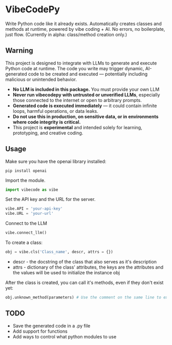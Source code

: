 # VibeCodePy
Write Python code like it already exists. Automatically creates classes and methods at runtime, powered by vibe coding + AI. No errors, no boilerplate, just flow. (Currently in alpha: class/method creation only.)

## Warning
This project is designed to integrate with LLMs to generate and execute Python code at runtime. The code you write may trigger dynamic, AI-generated code to be created and executed — potentially including malicious or unintended behavior.
* **No LLM is included in this package.** You must provide your own LLM
* **Never run vibecodepy with untrusted or unverified LLMs**, especially those connected to the internet or open to arbitrary prompts.
* **Generated code is executed immediately** — it could contain infinite loops, harmful operations, or data leaks.
* **Do not use this in production, on sensitive data, or in environments where code integrity is critical.**
* This project is **experimental** and intended solely for learning, prototyping, and creative coding.


## Usage
Make sure you have the openai library installed:
```
pip install openai
```

Import the module.
 ``` python
import vibecode as vibe
```
Set the API key and the URL for the server.
 ``` python
vibe.API = 'your-api-key'
vibe.URL = 'your-url'
```
Connect to the LLM
 ``` python
vibe.connect_llm()
```
To create a class:
 ``` python
obj = vibe.cls('Class_name', descr, attrs = {})
```
* descr - the docstring of the class that also serves as it's description
* attrs - dictionary of the class' attributes, the keys are the attributes and the values will be used to initialize the instance obj
  
After the class is created, you can call it's methods, even if they don't exist yet:
 ``` python
obj.unknown_method(parameters) # Use the comment on the same line to explain what it should do
```
## TODO
* Save the generated code in a .py file
* Add support for functions
* Add ways to control what python modules to use

